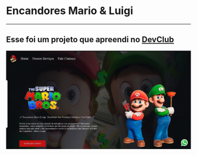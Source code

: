 <h1>Encandores Mario & Luigi</h1>
<hr>
<h2>Esse foi um projeto que apreendi no <a href="https://rodolfomori.com.br/devclub-n1/">DevClub</a> </h2>
<img src="https://github.com/Adriana39/encanadores-mario-luigi/blob/main/assets/capa%20site%20mario.JPG?raw=true"/>
